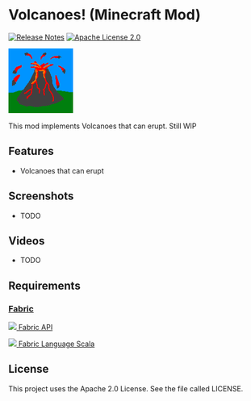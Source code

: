 # Volcanoes! (Minecraft Mod)
[![Release Notes](https://img.shields.io/github/release/LolHens/mc-volcanoes.svg?maxAge=3600)](https://github.com/LolHens/mc-volcanoes/releases/latest)
[![Apache License 2.0](https://img.shields.io/github/license/LolHens/mc-volcanoes.svg?maxAge=3600)](https://www.apache.org/licenses/LICENSE-2.0)

![](https://raw.githubusercontent.com/LolHens/mc-volcanoes/master/src/main/resources/assets/volcanoes/icon.png)

This mod implements Volcanoes that can erupt.
Still WIP

## Features
- Volcanoes that can erupt

## Screenshots
- TODO

## Videos
- TODO

## Requirements
### [Fabric](https://fabricmc.net/)
[<img src="https://fabricmc.net/assets/logo.png" width="32"> Fabric API](https://www.curseforge.com/minecraft/mc-mods/fabric-api)

[<img src="https://user-images.githubusercontent.com/1524059/88789314-e5dd3300-d196-11ea-99dc-2399393ef409.png" width="32"> Fabric Language Scala](https://www.curseforge.com/minecraft/mc-mods/fabric-language-scala)

## License
This project uses the Apache 2.0 License. See the file called LICENSE.
